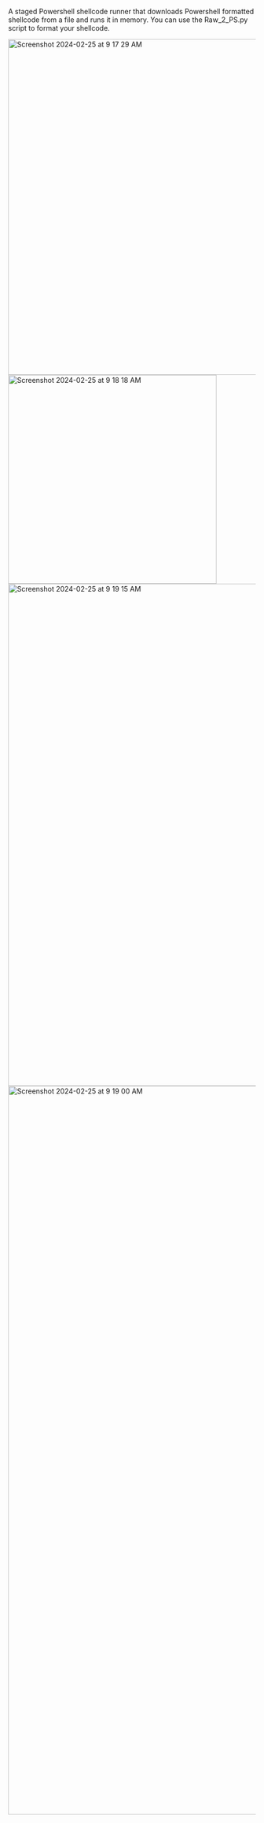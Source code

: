 A staged Powershell shellcode runner that downloads Powershell formatted shellcode from a file and runs it in memory. You can use the Raw_2_PS.py script to format your shellcode. 

<img width="682" alt="Screenshot 2024-02-25 at 9 17 29 AM" src="https://github.com/assume-breach/Helpful-Scripts/assets/76174163/cae81b2f-8352-4608-bfb2-50d96103a616">


<img width="424" alt="Screenshot 2024-02-25 at 9 18 18 AM" src="https://github.com/assume-breach/Helpful-Scripts/assets/76174163/c9569c7e-d937-482c-862e-42080cc5fe90">


<img width="1020" alt="Screenshot 2024-02-25 at 9 19 15 AM" src="https://github.com/assume-breach/Helpful-Scripts/assets/76174163/23021c33-6899-4029-83a4-974df038b745">


<img width="1480" alt="Screenshot 2024-02-25 at 9 19 00 AM" src="https://github.com/assume-breach/Helpful-Scripts/assets/76174163/5501f4b5-148a-404e-a2f8-d5dd536e3c1a">

